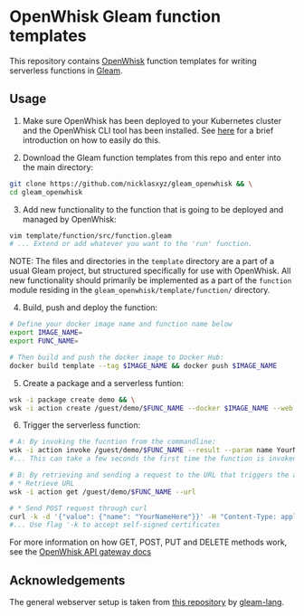 
# OpenWhisk Gleam function templates

This repository contains [OpenWhisk](https://openwhisk.apache.org/) function templates for writing serverless functions in [Gleam](https://github.com/gleam-lang/gleam).

## Usage

1. Make sure OpenWhisk has been deployed to your Kubernetes cluster and the OpenWhisk CLI tool has been installed. See [here](./setup/OpenWhisk.md) for a brief introduction on how to easily do this.

2. Download the Gleam function templates from this repo and enter into the main directory:

```bash
git clone https://github.com/nicklasxyz/gleam_openwhisk && \
cd gleam_openwhisk
```

3. Add new functionality to the function that is going to be deployed and managed by OpenWhisk:

``` bash
vim template/function/src/function.gleam
# ... Extend or add whatever you want to the 'run' function.  
```

NOTE: The files and directories in the `template` directory are a part of a usual Gleam project, but structured specifically for use with OpenWhisk. All new functionality should primarily be implemented as a part of the `function` module residing in the `gleam_openwhisk/template/function/` directory.

4. Build, push and deploy the function:

```bash
# Define your docker image name and function name below
export IMAGE_NAME=
export FUNC_NAME=

# Then build and push the docker image to Docker Hub:
docker build template --tag $IMAGE_NAME && docker push $IMAGE_NAME
```

5. Create a package and a serverless funtion:

```bash
wsk -i package create demo && \
wsk -i action create /guest/demo/$FUNC_NAME --docker $IMAGE_NAME --web true
```

6. Trigger the serverless function:

```bash
# A: By invoking the fucntion from the commandline:
wsk -i action invoke /guest/demo/$FUNC_NAME --result --param name YourNameHere
#... This can take a few seconds the first time the function is invoked

# B: By retrieving and sending a request to the URL that triggers the action:
# * Retrieve URL
wsk -i action get /guest/demo/$FUNC_NAME --url

# * Send POST request through curl
curl -k -d '{"value": {"name": "YourNameHere"}}' -H "Content-Type: application/json" -X POST https://localhost:31001/api/v1/web/guest/demo/$FUNC_NAME; echo
#... Use flag '-k to accept self-signed certificates
```

For more information on how GET, POST, PUT and DELETE methods work, see the [OpenWhisk API gateway docs](https://github.com/apache/openwhisk/blob/master/docs/apigateway.md)

## Acknowledgements

The general webserver setup is taken from [this repository](https://github.com/gleam-lang/example-echo-server) by [gleam-lang](https://github.com/gleam-lang).